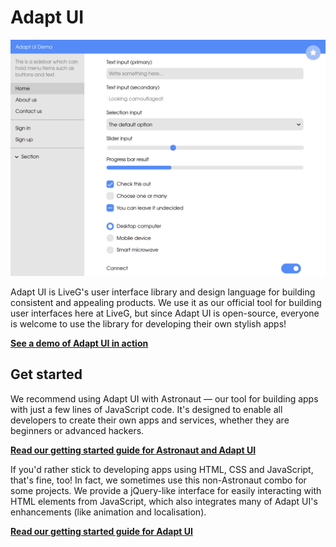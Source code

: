 # Adapt UI
![A screenshot of Adapt's UI demo](media/demo.png)

Adapt UI is LiveG's user interface library and design language for building consistent and appealing products. We use it as our official tool for building user interfaces here at LiveG, but since Adapt UI is open-source, everyone is welcome to use the library for developing their own stylish apps!

**[See a demo of Adapt UI in action](https://opensource.liveg.tech/Adapt-UI/demos/all)**

## Get started
We recommend using Adapt UI with Astronaut — our tool for building apps with just a few lines of JavaScript code. It's designed to enable all developers to create their own apps and services, whether they are beginners or advanced hackers.

**[Read our getting started guide for Astronaut and Adapt UI](astronaut-getting-started.md)**

If you'd rather stick to developing apps using HTML, CSS and JavaScript, that's fine, too! In fact, we sometimes use this non-Astronaut combo for some projects. We provide a jQuery-like interface for easily interacting with HTML elements from JavaScript, which also integrates many of Adapt UI's enhancements (like animation and localisation).

**[Read our getting started guide for Adapt UI](getting-started.md)**